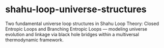 # shahu-loop-universe-structures
Two fundamental universe loop structures in Shahu Loop Theory: Closed Entropic Loops and Branching Entropic Loops — modeling universe evolution and linkage via black hole bridges within a multiversal thermodynamic framework.
